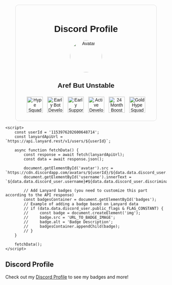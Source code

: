 <!DOCTYPE html>
<html lang="en">
<head>
    <meta charset="UTF-8">
    <meta name="viewport" content="width=device-width, initial-scale=1.0">
    <title>Discord Profile</title>
    <style>
        .profile {
            font-family: Arial, sans-serif;
            max-width: 400px;
            margin: auto;
            text-align: center;
            border: 1px solid #ddd;
            border-radius: 10px;
            padding: 20px;
        }
        .avatar {
            border-radius: 50%;
            width: 100px;
            height: 100px;
        }
        .badges img {
            width: 50px;
            height: 50px;
            margin: 5px;
        }
    </style>
</head>
<body>
    <div class="profile" id="profile">
        <h1>Discord Profile</h1>
        <img src="" alt="Avatar" class="avatar" id="avatar">
        <h2 id="username">Aref But Unstable</h2>
        <div class="badges" id="badges">
            <!-- Lanyard Badges will be inserted here -->
            <!-- Extra Badges -->
            <img src="https://path_to_your_custom_badge/Hype_Squad_Balance.png" alt="Hype Squad Balance">
            <img src="https://path_to_your_custom_badge/Early_Bot_Developer.png" alt="Early Bot Developer">
            <img src="https://path_to_your_custom_badge/Early_Supporter.png" alt="Early Supporter">
            <img src="https://path_to_your_custom_badge/Active_Developer.png" alt="Active Developer">
            <img src="https://path_to_your_custom_badge/24_Month_Boost_Badge.png" alt="24 Month Boost Badge">
            <img src="https://path_to_your_custom_badge/Gold_Hype_Squad_Hunter.png" alt="Gold Hype Squad Hunter">
        </div>
    </div>

    <script>
        const userId = '1153976202600648714';
        const lanyardApiUrl = `https://api.lanyard.rest/v1/users/${userId}`;

        async function fetchData() {
            const response = await fetch(lanyardApiUrl);
            const data = await response.json();

            document.getElementById('avatar').src = `https://cdn.discordapp.com/avatars/${userId}/${data.data.discord_user.avatar}.png`;
            document.getElementById('username').innerText = `${data.data.discord_user.username}#${data.data.discord_user.discriminator}`;

            // Add Lanyard badges (you need to customize this part according to the API response)
            const badgesContainer = document.getElementById('badges');
            // Example of adding a badge based on Lanyard data
            // if (data.data.discord_user.public_flags & FLAG_CONSTANT) {
            //     const badge = document.createElement('img');
            //     badge.src = 'URL_TO_BADGE_IMAGE';
            //     badge.alt = 'Badge Description';
            //     badgesContainer.appendChild(badge);
            // }
        }

        fetchData();
    </script>
</body>
</html>

## Discord Profile

Check out my [Discord Profile](https://your_github_username.github.io/your_repository_name/discord_profile.html) to see my badges and more!
